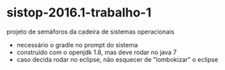 # sistop-2016.1-trabalho-1
projeto de semáforos da cadeira de sistemas operacionais

- necessário o gradle no prompt do sistema
- construído com o openjdk 1.8, mas deve rodar no java 7
- caso decida rodar no eclipse, não esquecer de "lombokizar" o eclipse
